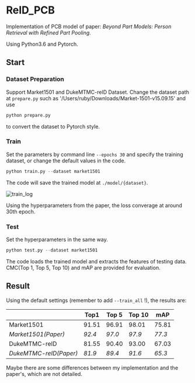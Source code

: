 # ReID_PCB

Implementation of PCB model of paper: *Beyond Part Models: Person Retrieval with Refined Part Pooling.*

Using Python3.6 and Pytorch.

## Start

### Dataset Preparation

Support Market1501 and DukeMTMC-reID Dataset. Change the dataset path at `prepare.py` such as '/Users/ruby/Downloads/Market-1501-v15.09.15' and use

```python
python prepare.py
```

to convert the dataset to Pytorch style. 

### Train

Set the parameters by command line `--epochs 30` and specify the training dataset, or change the default values in the code.

```python
python train.py --dataset market1501
```

The code will save the trained model at `./model/{dataset}`.

![train_log](https://i.loli.net/2018/03/19/5aaf1664bae2b.jpg)

Using the hyperparameters from the paper, the loss converage at around 30th epoch. 

### Test

Set the hyperparameters in the same way.

```python
python test.py --dataset market1501
```

The code loads the trained model and extracts the features of testing data. CMC(Top 1, Top 5, Top 10) and mAP are provided for evaluation.

## Result

Using the default settings (remember to add `--train_all` !), the results are:

|                        | Top1   | Top 5  | Top 10 | mAP    |
| ---------------------- | ------ | ------ | ------ | ------ |
| Market1501             | 91.51  | 96.91  | 98.01  | 75.81  |
| *Market1501(Paper)*    | *92.4* | *97.0* | *97.9* | *77.3* |
| DukeMTMC-reID          | 81.55  | 90.40  | 93.00  | 67.03  |
| *DukeMTMC-reID(Paper)* | *81.9* | *89.4* | *91.6* | *65.3* |

Maybe there are some differences between my implementation and the paper's, which are not detailed.

